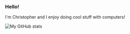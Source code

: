 ### Hello!

I'm Christopher and I enjoy doing cool stuff with computers!

![My GitHub stats](https://github-readme-stats.vercel.app/api?username=cbbartlett&show_icons=true&theme=dracula)

